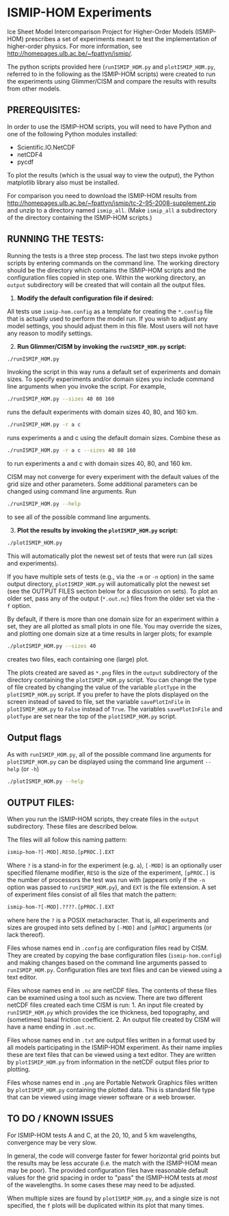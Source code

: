 ISMIP-HOM Experiments
=====================

Ice Sheet Model Intercomparison Project for Higher-Order Models (ISMIP-HOM)
prescribes a set of experiments meant to test the implementation of higher-order
physics.  For more information, see
<http://homepages.ulb.ac.be/~fpattyn/ismip/>.

The python scripts provided here (`runISMIP_HOM.py` and `plotISMIP_HOM.py`,
referred to in the following as the ISMIP-HOM scripts) were created to run the
experiments using Glimmer/CISM and compare the results with results from other
models.

PREREQUISITES:
--------------
In order to use the ISMIP-HOM scripts, you will need to have Python and one of
the following Python modules installed:
 
 * Scientific.IO.NetCDF
 * netCDF4
 * pycdf

To plot the results (which is the usual way to view the output), the Python
matplotlib library also must be installed.

For comparison you need to download the ISMIP-HOM results from
<http://homepages.ulb.ac.be/~fpattyn/ismip/tc-2-95-2008-supplement.zip> and
unzip to a directory named `ismip_all`. (Make `ismip_all` a subdirectory of the
directory containing the ISMIP-HOM scripts.)

RUNNING THE TESTS:
------------------
Running the tests is a three step process.  The last two steps invoke python
scripts by entering commands on the command line.  The working directory should
be the directory which contains the ISMIP-HOM scripts and the configuration
files copied in step one. Within the working directory, an `output` subdirectory
will be created that will contain all the output files.

 1. __Modify the default configuration file if desired:__

All tests use `ismip-hom.config` as a template for creating the `*.config` file
that is actually used to perform the model run.  If you wish to adjust any model
settings, you should adjust them in this file.  Most users will not have any
reason to modify settings.

 2. __Run Glimmer/CISM by invoking the `runISMIP_HOM.py` script:__

```sh
./runISMIP_HOM.py
```

Invoking the script in this way runs a default set of experiments and domain
sizes.  To specify experiments and/or domain sizes you include command line
arguments when you invoke the script.  For example,

```sh
./runISMIP_HOM.py --sizes 40 80 160
```

runs the default experiments with domain sizes 40, 80, and 160 km.

```sh
./runISMIP_HOM.py -r a c
```

runs experiments a and c using the default domain sizes.  Combine these as

```sh
./runISMIP_HOM.py -r a c --sizes 40 80 160
```

to run experiments a and c with domain sizes 40, 80, and 160 km.

CISM may not converge for every experiment with the default values of the grid
size and other parameters.  Some additional parameters can be changed using
command line arguments.  Run 

```sh
./runISMIP_HOM.py --help
```

to see all of the possible command line arguments. 

3. __Plot the results by invoking the `plotISMIP_HOM.py` script:__

```sh
./plotISMIP_HOM.py
```

This will automatically plot the newest set of tests that were run (all sizes
and experiments).

If you have multiple sets of tests (e.g., via the `-m` or `-n` option) in the
same output directory, `plotISMIP_HOM.py` will automatically plot the newest set
(see the OUTPUT FILES section below for a discussion on sets). To plot an older
set, pass any of the output (`*.out.nc`) files from the older set via the `-f`
option.  


By default,  if there is more than one domain size for an experiment within a
set, they are all plotted as small plots in one file.  You may override the
sizes, and plotting one domain size at a time results in larger plots; for example

```sh
./plotISMIP_HOM.py --sizes 40
```

creates two files, each containing one (large) plot.

The plots created are saved as `*.png` files in the `output` subdirectory of the
directory containing the `plotISMIP_HOM.py` script.  You can change the type of
file created by changing the value of the variable `plotType` in the
`plotISMIP_HOM.py` script.  If you prefer to have the plots displayed on the
screen instead of saved to file, set the variable `savePlotInFile` in
`plotISMIP_HOM.py` to `False` instead of `True`.  The variables `savePlotInFile`
and `plotType` are set near the top of the `plotISMIP_HOM.py` script. 

Output flags
------------
As with `runISMIP_HOM.py`, all of the possible command line arguments for
`plotISMIP_HOM.py` can be displayed using the command line argument `--help` (or
`-h`)

```sh
./plotISMIP_HOM.py --help
```

OUTPUT FILES:
-------------
When you run the ISMIP-HOM scripts, they create files in the `output`
subdirectory.  These files are described below.

The files will all follow this naming pattern:

```sh
ismip-hom-?[-MOD].RESO.[pPROC.].EXT
```

Where `?` is a stand-in for the experiment (e.g. `a`), `[-MOD]` is an optionally
user specified filename modifier, `RESO` is the size of the experiment, `[pPROC.]`
is the number of processors the test was run with (appears only if the `-n`
option was passed to `runISMIP_HOM.py`), and `EXT` is the file extension. A set
of experiment files consist of all files that match the pattern:

```sh
ismip-hom-?[-MOD].????.[pPROC.].EXT
```

where here the `?` is a POSIX metacharacter. That is, all experiments and sizes
are grouped into sets defined by `[-MOD]` and `[pPROC]` arguments (or lack
thereof). 

Files whose names end in `.config` are configuration files read by CISM.  They
are created by copying the base configuration files (`ismip-hom.config`) and
making changes based on the command line arguments passed to `runISMIP_HOM.py`.
Configuration files are text files and can be viewed using a text editor.

Files whose names end in `.nc` are netCDF files.  The contents of these files
can be examined using a tool such as ncview.  There are two different netCDF
files created each time CISM is run: 1. An input file created by
`runISMIP_HOM.py` which provides the ice thickness, bed topography, and
(sometimes) basal friction coefficient.  2. An output file created by CISM will
have a name ending in `.out.nc`.   

Files whose names end in `.txt` are output files written in a format used by all
models participating in the ISMIP-HOM experiment.  As their name implies these
are text files that can be viewed using a text editor.  They are written by
`plotISMIP_HOM.py` from information in the netCDF output files prior to
plotting.

Files whose names end in `.png` are Portable Network Graphics files written by
`plotISMIP_HOM.py` containing the plotted data.  This is standard file type that
can be viewed using image viewer software or a web browser.


TO DO / KNOWN ISSUES
--------------------
For ISMIP-HOM tests A and C, at the 20, 10, and 5  km wavelengths, convergence
may be very slow.

In general, the code will converge faster for fewer horizontal grid points but
the results may be less accurate (i.e. the match with the ISMIP-HOM mean may be
poor). The provided configuration files have reasonable default values for the
grid spacing in order to "pass" the ISMIP-HOM tests at *most* of the
wavelengths. In some cases these may need to be adjusted.

When multiple sizes are found by `plotISMIP_HOM.py`, and a single size is not
specified, the `f` plots will be duplicated within its plot that many times. 
